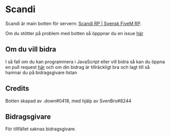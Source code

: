 # Scandi
Scandi är main botten för servern: [Scandi RP | Svensk FiveM RP](https://discord.gg/Er5ZQBKTEA).

Om du stötter på problem med botten så öpppnar du en issue [här](https://github.com/downloador/SvensBot/issues)

## Om du vill bidra

I så fall om du kan programmera i JavaScript eller vill bidra så kan du öppna en pull request [här](https://github.com/downloador/SvensBot/pulls) och om din bidrag är tillräckligt bra och lagt till så hamnar du på bidragsgivare listan

## Credits

Botten skapad av .down#0418, med hjälp av SvenBro#8244

## Bidragsgivare
För tillfället saknas bidragsgivare.
